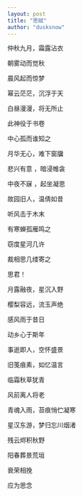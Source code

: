 ```yaml
---
layout: post
title: "思赋"
author: "dusksnow"
---
```


仲秋九月，霜露沾衣

朝雾动而觉秋

晨风起而惊梦

幂云茫茫，沉浮于天

白昼漫漫，将无所止

此神役于书卷

中心孤而谁知之

月华无心，难下窗牖

悲兴有意 ，暗浸帷衾

中夜不寐 ，起坐凝思

故园旧人，温倩如昔

听风击于木末

有寒蝉孤雁鸣之

窃度星河几许

裁相思几缕寄之




思君！

月露融夜，星沉入野

樱梨容远，流玉声绝

感风雨于昔日

动乡心于斯年

事逝即人，空怀盛景

旧笺痕素，如忆温言

临霜秋草犹青

风前离人将老

青魂入雨，苔痕悄伫凝寒

星汉东游，梦归忘川烟渚

残云烬积秋野

阳春葬景荒垣




衰荣相挽

应为思念



